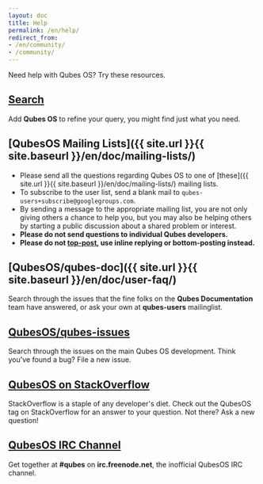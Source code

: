 ```yaml
---
layout: doc
title: Help
permalink: /en/help/
redirect_from:
- /en/community/
- /community/
---
```


Need help with Qubes OS? Try these resources.

## [Search](https://duckduckgo.com/?q=Qubes+OS)

Add **Qubes OS** to refine your query, you might find just what you need.

## [QubesOS Mailing Lists]({{ site.url }}{{ site.baseurl }}/en/doc/mailing-lists/)

-   Please send all the questions regarding Qubes OS to one of [these]({{ site.url }}{{ site.baseurl }}/en/doc/mailing-lists/) mailing lists.
-   To subscribe to the user list, send a blank mail to `qubes-users+subscribe@googlegroups.com`.
-   By sending a message to the appropriate mailing list, you are not only giving others a chance to help you,
but you may also be helping others by starting a public discussion about a shared problem or interest.
-   **Please do not send questions to individual Qubes developers.**
-   **Please do not [top-post](https://en.wikipedia.org/wiki/Posting_style), use inline replying or bottom-posting instead.**

## [QubesOS/qubes-doc]({{ site.url }}{{ site.baseurl }}/en/doc/user-faq/)

Search through the issues that the fine folks on the **Qubes Documentation** team
have answered, or ask your own at **qubes-users** mailinglist.

## [QubesOS/qubes-issues](https://github.com/QubesOS/qubes-issues/issues)

Search through the issues on the main Qubes OS development. Think you've
found a bug? File a new issue.

## [QubesOS on StackOverflow](https://stackoverflow.com/questions/tagged/Qubes+OS)

StackOverflow is a staple of any developer's diet. Check out the QubesOS tag
on StackOverflow for an answer to your question. Not there? Ask a new
question!

## [QubesOS IRC Channel](irc:irc.freenode.net/qubes)

Get together at **#qubes** on **irc.freenode.net**, the inofficial
QubesOS IRC channel.
